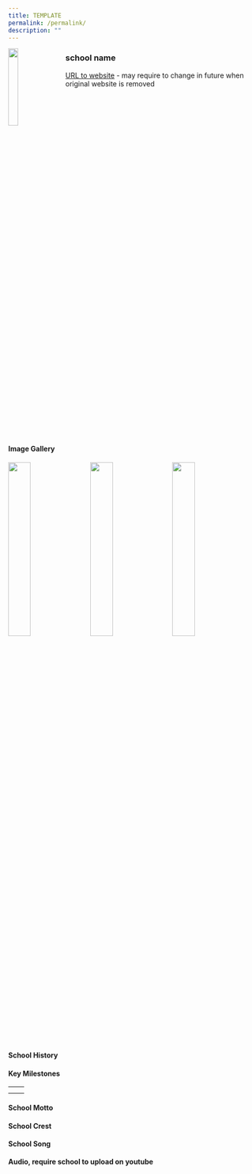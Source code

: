 ```yaml
---
title: TEMPLATE
permalink: /permalink/
description: ""
---
```

<img src="/images/pic.png" style="width:20%;margin-right:15px;" align = "left">

### **school name**
[URL to website]() - may require to change in future when original website is removed

<br clear="left">

#### **Image Gallery**

<p><a href="https://staging.d1yxymztqoj7qn.amplifyapp.com/images/pic.jpg">  
<img src="/images/pic.jpg" style="width:30%;margin-right:15px;" align = "left">
</a></p>

<p><a href="https://staging.d1yxymztqoj7qn.amplifyapp.com/images/pic.jpg">  
<img src="/images/pic.jpg" style="width:30%;margin-right:15px;" align = "left">
</a></p>

<p><a href="https://staging.d1yxymztqoj7qn.amplifyapp.com/images/pic.jpg">  
<img src="/images/pic.jpg" style="width:30%;margin-right:15px;" align = "left">
</a></p>

<br clear="left">

#### **School History**


#### **Key Milestones**

|  |  |
|:---:|---|
|  |  |
|  |  |

#### **School Motto**


#### **School Crest**


#### **School Song**
**Audio, require school to upload on youtube**